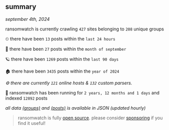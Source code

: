 
## summary
_september 4th, 2024_

ransomwatch is currently crawling `427` sites belonging to `208` unique groups

⏲ there have been `13` posts within the `last 24 hours`

🦈 there have been `27` posts within the `month of september`

🪐 there have been `1269` posts within the `last 90 days`

🏚 there have been `3435` posts within the `year of 2024`

_⚙️ there are currently `121` online hosts & `132` custom parsers._

🦕 ransomwatch has been running for `2 years, 12 months and 1 days` and indexed `12892` posts

_all data  [(groups)](http://ransomwhat.telemetry.ltd/groups) and [(posts)](http://ransomwhat.telemetry.ltd/posts) is available in JSON (updated hourly)_

> ransomwatch is fully [open source](https://github.com/joshhighet/ransomwatch#ransomwatch--). please consider [sponsoring](https://github.com/sponsors/joshhighet) if you find it useful!
